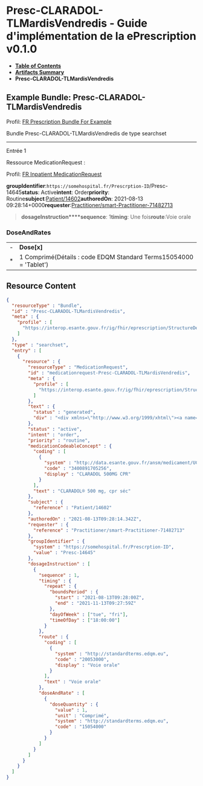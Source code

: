 # Presc-CLARADOL-TLMardisVendredis - Guide d'implémentation de la ePrescription v0.1.0

* [**Table of Contents**](toc.md)
* [**Artifacts Summary**](artifacts.md)
* **Presc-CLARADOL-TLMardisVendredis**

## Example Bundle: Presc-CLARADOL-TLMardisVendredis

Profil: [FR Prescription Bundle For Example](StructureDefinition-fr-prescription-bundle-for-example.md)

Bundle Presc-CLARADOL-TLMardisVendredis de type searchset

-------

Entrée 1

Ressource MedicationRequest :

> 

Profil: [FR Inpatient MedicationRequest](StructureDefinition-fr-inpatient-medicationrequest.md)

**groupIdentifier**:`https://somehospital.fr/Prescrption-ID`/Presc-14645**status**: Active**intent**: Order**priority**: Routine**subject**:[Patient/14602](Patient/14602)**authoredOn**: 2021-08-13 09:28:14+0000**requester**:[Practitioner/smart-Practitioner-71482713](Practitioner/smart-Practitioner-71482713)
> **dosageInstruction****sequence**: 1**timing**: Une fois**route**:Voie orale

### DoseAndRates

| | |
| :--- | :--- |
| - | **Dose[x]** |
| * | 1 Comprimé(Détails : code EDQM Standard Terms15054000 = 'Tablet') |





## Resource Content

```json
{
  "resourceType" : "Bundle",
  "id" : "Presc-CLARADOL-TLMardisVendredis",
  "meta" : {
    "profile" : [
      "https://interop.esante.gouv.fr/ig/fhir/eprescription/StructureDefinition/fr-prescription-bundle-for-example"
    ]
  },
  "type" : "searchset",
  "entry" : [
    {
      "resource" : {
        "resourceType" : "MedicationRequest",
        "id" : "medicationrequest-Presc-CLARADOL-TLMardisVendredis",
        "meta" : {
          "profile" : [
            "https://interop.esante.gouv.fr/ig/fhir/eprescription/StructureDefinition/fr-inpatient-medicationrequest"
          ]
        },
        "text" : {
          "status" : "generated",
          "div" : "<div xmlns=\"http://www.w3.org/1999/xhtml\"><a name=\"MedicationRequest_medicationrequest-Presc-CLARADOL-TLMardisVendredis\"> </a><p class=\"res-header-id\"><b>Narratif généré : PrescriptionMédicamenteuseTODO medicationrequest-Presc-CLARADOL-TLMardisVendredis</b></p><a name=\"medicationrequest-Presc-CLARADOL-TLMardisVendredis\"> </a><a name=\"hcmedicationrequest-Presc-CLARADOL-TLMardisVendredis\"> </a><div style=\"display: inline-block; background-color: #d9e0e7; padding: 6px; margin: 4px; border: 1px solid #8da1b4; border-radius: 5px; line-height: 60%\"><p style=\"margin-bottom: 0px\"/><p style=\"margin-bottom: 0px\">Profil: <a href=\"StructureDefinition-fr-inpatient-medicationrequest.html\">FR Inpatient MedicationRequest</a></p></div><p><b>status</b>: Active</p><p><b>intent</b>: Order</p><p><b>priority</b>: Routine</p><p><b>medication</b>: <span title=\"Codes :{http://data.esante.gouv.fr/ansm/medicament/UCD 3400891705256}\">CLARADOL® 500 mg, cpr séc</span></p><p><b>subject</b>: <a href=\"Patient/14602\">Patient/14602</a></p><p><b>authoredOn</b>: 2021-08-13 09:28:14+0000</p><p><b>requester</b>: <a href=\"Practitioner/smart-Practitioner-71482713\">Practitioner/smart-Practitioner-71482713</a></p><p><b>groupIdentifier</b>: <code>https://somehospital.fr/Prescrption-ID</code>/Presc-14645</p><blockquote><p><b>dosageInstruction</b></p><p><b>sequence</b>: 1</p><p><b>timing</b>: Une fois</p><p><b>route</b>: <span title=\"Codes :{http://standardterms.edqm.eu 20053000}\">Voie orale</span></p><h3>DoseAndRates</h3><table class=\"grid\"><tr><td style=\"display: none\">-</td><td><b>Dose[x]</b></td></tr><tr><td style=\"display: none\">*</td><td>1 Comprimé<span style=\"background: LightGoldenRodYellow\"> (Détails : code EDQM Standard Terms15054000 = 'Tablet')</span></td></tr></table></blockquote></div>"
        },
        "status" : "active",
        "intent" : "order",
        "priority" : "routine",
        "medicationCodeableConcept" : {
          "coding" : [
            {
              "system" : "http://data.esante.gouv.fr/ansm/medicament/UCD",
              "code" : "3400891705256",
              "display" : "CLARADOL 500MG CPR"
            }
          ],
          "text" : "CLARADOL® 500 mg, cpr séc"
        },
        "subject" : {
          "reference" : "Patient/14602"
        },
        "authoredOn" : "2021-08-13T09:28:14.342Z",
        "requester" : {
          "reference" : "Practitioner/smart-Practitioner-71482713"
        },
        "groupIdentifier" : {
          "system" : "https://somehospital.fr/Prescrption-ID",
          "value" : "Presc-14645"
        },
        "dosageInstruction" : [
          {
            "sequence" : 1,
            "timing" : {
              "repeat" : {
                "boundsPeriod" : {
                  "start" : "2021-08-13T09:28:00Z",
                  "end" : "2021-11-13T09:27:59Z"
                },
                "dayOfWeek" : ["tue", "fri"],
                "timeOfDay" : ["18:00:00"]
              }
            },
            "route" : {
              "coding" : [
                {
                  "system" : "http://standardterms.edqm.eu",
                  "code" : "20053000",
                  "display" : "Voie orale"
                }
              ],
              "text" : "Voie orale"
            },
            "doseAndRate" : [
              {
                "doseQuantity" : {
                  "value" : 1,
                  "unit" : "Comprimé",
                  "system" : "http://standardterms.edqm.eu",
                  "code" : "15054000"
                }
              }
            ]
          }
        ]
      }
    }
  ]
}

```
